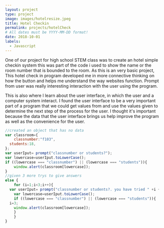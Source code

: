 ```yaml
---
layout: project
type: project
image: images/hotelresize.jpeg
title: Hotel Checkin
permalink: projects/hotelCheck
# All dates must be YYYY-MM-DD format!
date: 2018-10-01
labels:
  - Javascript
--- 
```

One of our project for high school STEM class was to create an hotel simple checkin system this was part of the code i used to show the name or the room number that is bounded to the room. As this is an very basic project, This hotel check in program developed me in more connective thinking on how the button and helps me understand the way websites function. Prompt from user was really interesting interaction with the user using the program.

This is also where I learn about the user interface, in which the user and a computer system interact. I found the user interface to be a very important part of a program that we could get values from and use the values given to determine the next step of the process for the user. I thought it's important because the data that the user interface brings us help improve the program as well as the convenience for the user.


```js
//created an object that has no data
var classroom={
	classnumber:"f103",
  students:18,
};
var userIput= prompt("classnumber or students?");
var lowercase=userIput.toLowerCase();
if ((lowercase === "classnumber") || (lowercase === "students")){
	window.alert(classroom[lowercase]);
}
//given 3 more trys to give answers
else {
	for (i=1;i<3;i++){
  var userIput= prompt("classnumber or students?. you have tried " +i + "times");
	var lowercase=userIput.toLowerCase();
	if ((lowercase === "classnumber") || (lowercase === "students")){
  i=3;
	window.alert(classroom[lowercase]);
  	}
	}
}
```
